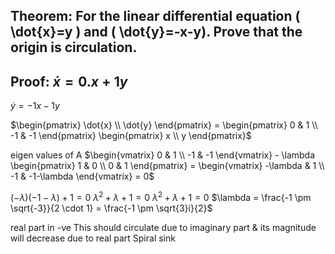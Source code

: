 ## Theorem: For the linear differential equation \( \dot{x}=y \) and \( \dot{y}=-x-y). Prove that the origin is circulation.


## Proof: $\dot{x} = 0.x + 1y$
$\dot{y} = -1x - 1y$

$\begin{pmatrix} \dot{x} \\ \dot{y} \end{pmatrix} = \begin{pmatrix} 0 & 1 \\ -1 & -1 \end{pmatrix} \begin{pmatrix} x \\ y \end{pmatrix}$

eigen values of A
$\begin{vmatrix} 0 & 1 \\ -1 & -1 \end{vmatrix} - \lambda \begin{pmatrix} 1 & 0 \\ 0 & 1 \end{pmatrix} = \begin{vmatrix} -\lambda & 1 \\ -1 & -1-\lambda \end{vmatrix} = 0$

$(-\lambda)(-1-\lambda) + 1 = 0$
$\lambda^2 + \lambda + 1 = 0$
$\lambda^2 + \lambda + 1 = 0$
$\lambda = \frac{-1 \pm \sqrt{-3}}{2 \cdot 1} = \frac{-1 \pm \sqrt{3}i}{2}$

real part in -ve 
This should circulate due to imaginary part & its magnitude will decrease due to real part
Spiral sink
